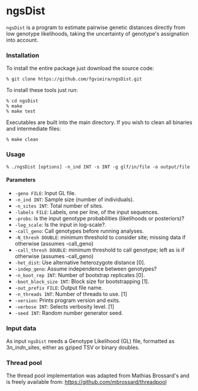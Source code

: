 # ngsDist

`ngsDist` is a program to estimate pairwise genetic distances directly from low genotype likelihoods, taking the uncertainty of genotype's assignation into account.


### Installation

To install the entire package just download the source code:

    % git clone https://github.com/fgvieira/ngsDist.git

To install these tools just run:

    % cd ngsDist
    % make
    % make test

Executables are built into the main directory. If you wish to clean all binaries and intermediate files:

    % make clean

### Usage

    % ./ngsDist [options] -n_ind INT -s INT -g glf/in/file -o output/file

#### Parameters
* `-geno FILE`: Input GL file.
* `-n_ind INT`: Sample size (number of individuals).
* `-n_sites INT`: Total number of sites.
* `-labels FILE`: Labels, one per line, of the input sequences.
* `-probs`: is the input genotype probabilities (likelihoods or posteriors)?
* `-log_scale`: Is the input in log-scale?.
* `-call_geno`: Call genotypes before running analyses.
* `-N_thresh DOUBLE`: minimum threshold to consider site; missing data if otherwise (assumes -call_geno) 
* `-call_thresh DOUBLE`: minimum threshold to call genotype; left as is if otherwise (assumes -call_geno)
* `-het_dist`: Use alternative heterozygote distance [0].
* `-indep_geno`: Assume independence between genotypes?
* `-n_boot_rep INT`: Number of bootstrap replicates [0].
* `-boot_block_size INT`: Block size for bootstrapping [1].
* `-out_prefix FILE`: Output file name.
* `-n_threads INT`: Number of threads to use. [1]
* `-version`: Prints program version and exits.
* `-verbose INT`: Selects verbosity level. [1]
* `-seed INT`: Random number generator seed.

### Input data
As input `ngsDist` needs a Genotype Likelihood (GL) file, formatted as 3*n_ind*n_sites, either as gziped TSV or binary doubles.

### Thread pool
The thread pool	implementation was adapted from Mathias Brossard's and is freely available from:
https://github.com/mbrossard/threadpool
